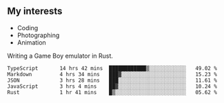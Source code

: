 ## My interests

- Coding
- Photographing
- Animation

Writing a Game Boy emulator in Rust.

<!--START_SECTION:waka-->

```text
TypeScript       14 hrs 42 mins  ████████████▒░░░░░░░░░░░░   49.02 %
Markdown         4 hrs 34 mins   ███▓░░░░░░░░░░░░░░░░░░░░░   15.23 %
JSON             3 hrs 28 mins   ███░░░░░░░░░░░░░░░░░░░░░░   11.61 %
JavaScript       3 hrs 4 mins    ██▓░░░░░░░░░░░░░░░░░░░░░░   10.24 %
Rust             1 hr 41 mins    █▒░░░░░░░░░░░░░░░░░░░░░░░   05.62 %
```

<!--END_SECTION:waka-->
